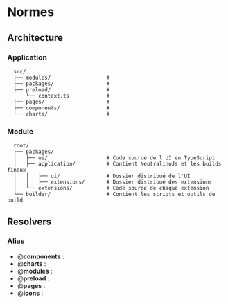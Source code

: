 # Normes

## Architecture

### Application

```shell
  src/
  ├── modules/                  #
  ├── packages/                 #
  ├── preload/                  #
      └── context.ts            #
  ├── pages/                    #
  ├── components/               #
  └── charts/                   #
```

### Module

```shell
  root/
  ├── packages/
  │   ├── ui/                   # Code source de l'UI en TypeScript
  │   ├── application/          # Contient NeutralinoJs et les builds finaux
  │   │   ├── ui/               # Dossier distribué de l'UI
  │   │   ├── extensions/       # Dossier distribué des extensions
  │   └── extensions/           # Code source de chaque extension
  └── builder/                  # Contient les scripts et outils de build
```

## Resolvers

### Alias

- @**components** :
- @**charts** : 
- @**modules** : 
- @**preload** : 
- @**pages** : 
- @**icons** : 

